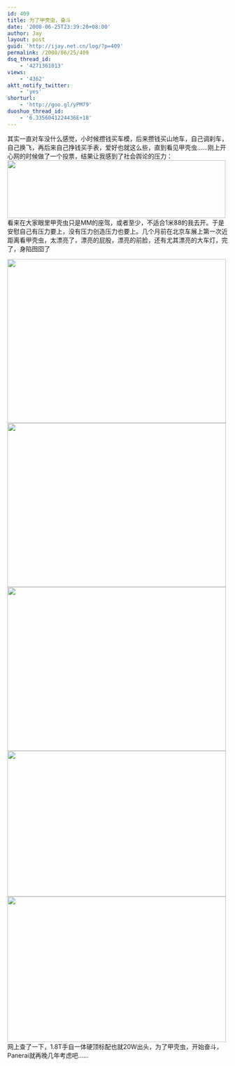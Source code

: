 ```yaml
---
id: 409
title: 为了甲壳虫，奋斗
date: '2008-06-25T23:39:20+08:00'
author: Jay
layout: post
guid: 'http://ijay.net.cn/log/?p=409'
permalink: /2008/06/25/409
dsq_thread_id:
    - '4271361013'
views:
    - '4362'
aktt_notify_twitter:
    - 'yes'
shorturl:
    - 'http://goo.gl/yPM79'
duoshuo_thread_id:
    - '6.3356041224436E+18'
---
```


其实一直对车没什么感觉，小时候攒钱买车模，后来攒钱买山地车，自己调刹车，自己换飞，再后来自己挣钱买手表，爱好也就这么些，直到看见甲壳虫……刚上开心网的时候做了一个投票，结果让我感到了社会舆论的压力：
<a href="http://www.jayxu.com/log/wp-content/uploads/2008/06/vote.png"><img class="aligncenter size-full wp-image-410" title="vote" src="http://www.jayxu.com/log/wp-content/uploads/2008/06/vote.png" alt="" width="499" height="132" /></a>
看来在大家眼里甲壳虫只是MM的座驾，或者至少，不适合1米88的我去开。于是安慰自己有压力要上，没有压力创造压力也要上。几个月前在北京车展上第一次近距离看甲壳虫，太漂亮了，漂亮的屁股，漂亮的前脸，还有尤其漂亮的大车灯，完了，身陷囫囵了

<a href="http://www.jayxu.com/log/wp-content/uploads/2008/06/p1020072-2.jpg"><img class="aligncenter size-full wp-image-411" title="p1020072-2" src="http://www.jayxu.com/log/wp-content/uploads/2008/06/p1020072-2.jpg" alt="" width="500" height="375" /></a>
<a href="http://www.jayxu.com/log/wp-content/uploads/2008/06/p1020073-2.jpg"><img class="aligncenter size-full wp-image-412" title="p1020073-2" src="http://www.jayxu.com/log/wp-content/uploads/2008/06/p1020073-2.jpg" alt="" width="500" height="375" /></a>
<a href="http://www.jayxu.com/log/wp-content/uploads/2008/06/p1020075-2.jpg"><img class="aligncenter size-full wp-image-413" title="p1020075-2" src="http://www.jayxu.com/log/wp-content/uploads/2008/06/p1020075-2.jpg" alt="" width="500" height="375" /></a>
<a href="http://www.jayxu.com/log/wp-content/uploads/2008/06/img_6869-2.jpg"><img class="aligncenter size-full wp-image-414" title="img_6869-2" src="http://www.jayxu.com/log/wp-content/uploads/2008/06/img_6869-2.jpg" alt="" width="500" height="333" /></a>
<a href="http://www.jayxu.com/log/wp-content/uploads/2008/06/img_6871-2.jpg"><img class="aligncenter size-full wp-image-415" title="img_6871-2" src="http://www.jayxu.com/log/wp-content/uploads/2008/06/img_6871-2.jpg" alt="" width="500" height="333" /></a>
网上查了一下，1.8T手自一体硬顶标配也就20W出头，为了甲壳虫，开始奋斗，Panerai就再晚几年考虑吧……